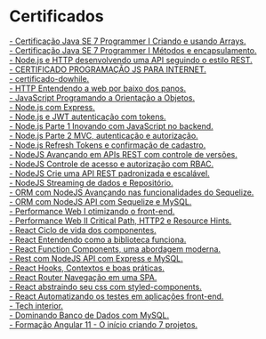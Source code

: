 # Certificados

<div>
  <a href="https://cursos.alura.com.br/certificate/a7b05b4a-69ed-4bd7-bad9-39b6b1e91cb5">
    - Certificação Java SE 7 Programmer I Criando e usando Arrays.
  </a>
</div>

<div>
  <a href="https://cursos.alura.com.br/certificate/df27a731-ce5e-42c8-b7be-14a4859c3649">
    - Certificação Java SE 7 Programmer I Métodos e encapsulamento.
  </a>
</div>

<div>
  <a href="https://cursos.alura.com.br/certificate/09320df1-c8b4-455d-bd67-9d027b72ec5c">
    - Node.js e HTTP desenvolvendo uma API seguindo o estilo REST.
  </a>
</div>

<div>
  <a
    href="https://github.com/Williams25/certificados/blob/master/CERTIFICADO%20PROGRAMA%C3%87%C3%83O%20JS%20PARA%20INTERNET.pdf">
    - CERTIFICADO PROGRAMAÇÃO JS PARA INTERNET.
  </a>
</div>

<div>
  <a href="https://github.com/Williams25/certificados/blob/master/certificado-dowhile.pdf">
    - certificado-dowhile.
  </a>
</div>

<div>
  <a href="https://cursos.alura.com.br/certificate/2d0bfdbe-d20e-40b5-ae98-7cfe2d987860">
    - HTTP Entendendo a web por baixo dos panos.
  </a>
</div>

<div>
  <a href="https://cursos.alura.com.br/certificate/d1ec660e-1785-44da-a565-1639212507bf">
    - JavaScript Programando a Orientação a Objetos.
  </a>
</div>

<div>
  <a href="https://cursos.alura.com.br/degree/certificate/e1cab2ae-4861-44a2-92ef-571c5f6fbf7b">
    - Node.js com Express.
  </a>
</div>

<div>
  <a href="https://cursos.alura.com.br/certificate/0d7461b2-3274-4a5c-a295-7fbdcfc8f07f">
    - Node.js e JWT autenticação com tokens.
  </a>
</div>

<div>
  <a href="https://cursos.alura.com.br/certificate/d9028f17-4d8d-4c89-87f8-8a6e02b1fbe8">
    - Node.js Parte 1 Inovando com JavaScript no backend.
  </a>
</div>

<div>
  <a href="https://cursos.alura.com.br/certificate/80366223-43a0-42a3-9fd8-56f8fdb0ace3">
    - Node.js Parte 2 MVC, autenticação e autorização.
  </a>
</div>

<div>
  <a href="https://cursos.alura.com.br/certificate/482e57ba-8d66-4baa-b165-d1db442dea95">
    - Node.js Refresh Tokens e confirmação de cadastro.
  </a>
</div>

<div>
  <a href="https://cursos.alura.com.br/certificate/6d9f1403-c304-4169-93a0-c7db0959ab2f">
    - NodeJS Avançando em APIs REST com controle de versões.
  </a>
</div>

<div>
  <a href="https://cursos.alura.com.br/certificate/ac1b72b3-3e66-4303-b468-e67f5a86f7ff">
    - NodeJS Controle de acesso e autorização com RBAC.
  </a>
</div>

<div>
  <a href="https://cursos.alura.com.br/certificate/2be0c2dc-f754-4c93-9875-838f53ebcb1c">
    - NodeJS Crie uma API REST padronizada e escalável.
  </a>
</div>

<div>
  <a href="https://cursos.alura.com.br/certificate/cb70f78b-8bc8-44bd-b637-bc43860a5860">
    - NodeJS Streaming de dados e Repositório.
  </a>
</div>

<div>
  <a href="https://cursos.alura.com.br/certificate/603d78a5-d650-40d6-b352-31fcc63349df">
    - ORM com NodeJS Avançando nas funcionalidades do Sequelize.
  </a>
</div>

<div>
  <a href="https://cursos.alura.com.br/certificate/71481c3a-a2fa-48a2-ba8e-41b222a47546">
    - ORM com NodeJS API com Sequelize e MySQL.
  </a>
</div>

<div>
  <a href="https://cursos.alura.com.br/certificate/034a7cdb-f1c3-4e20-b212-2f57b6594bd4">
    - Performance Web I otimizando o front-end.
  </a>
</div>

<div>
  <a href="https://cursos.alura.com.br/certificate/31d40521-ac5e-4575-8881-034632130d87">
    - Performance Web II Critical Path, HTTP2 e Resource Hints.
  </a>
</div>

<div>
  <a href="https://cursos.alura.com.br/certificate/f0cf1637-16d8-4acf-aa14-6926e0801944">
    - React Ciclo de vida dos componentes.
  </a>
</div>

<div>
  <a href="https://cursos.alura.com.br/certificate/c7cdb8a3-fc7a-4de7-83f7-a28338fcc72d">
    - React Entendendo como a biblioteca funciona.
  </a>
</div>

<div>
  <a href="https://cursos.alura.com.br/certificate/d803d0af-bd2f-4c96-8ca3-0119e1fe87d5">
    - React Function Components, uma abordagem moderna.
  </a>
</div>

<div>
  <a href="https://cursos.alura.com.br/certificate/06ddd1cd-2dd2-4f0e-99c0-593b5b6329de">
    - Rest com NodeJS API com Express e MySQL.
  </a>
</div>

<div>
  <a href="https://cursos.alura.com.br/certificate/92221cd7-e85f-49ac-8866-7e4e46425b58">
    - React Hooks, Contextos e boas práticas.
  </a>
</div>

<div>
  <a href="https://cursos.alura.com.br/certificate/b77d9432-d018-4d2f-8180-ac7d00030048">
    - React Router Navegação em uma SPA.
  </a>
</div>

<div>
  <a href="https://cursos.alura.com.br/certificate/50de252a-0eb9-482c-8318-74889dbb0765">
    - React abstraindo seu css com styled-components.
  </a>
</div>

<div>
  <a href="https://cursos.alura.com.br/certificate/b5038c97-4595-49dc-9d22-13f5cda75023">
    - React Automatizando os testes em aplicações front-end.
  </a>
</div>

<div>
  <a href="https://github.com/Williams25/certificados/blob/master/Tech interior.pdf">
    - Tech interior.
  </a>
</div>

<div>
  <a href="https://github.com/Williams25/certificados/blob/master/Dominando Banco de Dados com MySQL.pdf">
    - Dominando Banco de Dados com MySQL.
  </a>
</div>


<div>
  <a
    href="https://github.com/Williams25/certificados/blob/master/Formação Angular 11 - O início criando 7 projetos.pdf">
    - Formação Angular 11 - O início criando 7 projetos.
  </a>
</div>